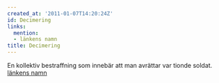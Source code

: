```yaml
---
created_at: '2011-01-07T14:20:24Z'
id: Decimering
links:
  mention:
  - länkens namn
title: Decimering
---
```


En kollektiv bestraffning som innebär att man avrättar var tionde soldat. [länkens namn]

  [länkens namn]: länkens_namn
